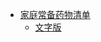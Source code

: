 - [家庭常备药物清单](https://x.com/vikingmute/status/1874994762476097625)
	- [文字版](https://gist.github.com/vikingmute/85050c262d96d5048981b758810b277d)